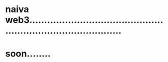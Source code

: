 # naiva web3....................................................................................
# soon........
